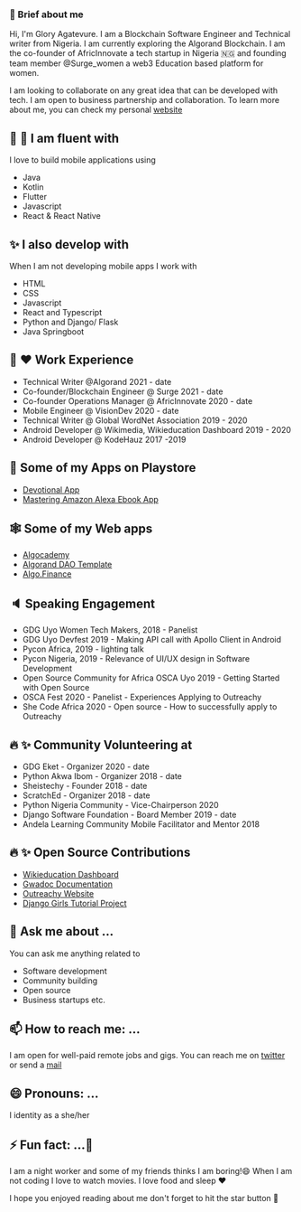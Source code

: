  ### :girl: Brief about me

Hi, I'm Glory Agatevure. I am a Blockchain Software Engineer and Technical writer from Nigeria. I am currently exploring the Algorand Blockchain. I am the co-founder of AfricInnovate a tech startup in Nigeria :nigeria: and founding team member @Surge_women a web3 Education based platform for women.

I am looking to collaborate on any great idea that can be developed with tech. I am open to business partnership and collaboration. To learn more about me, you can check my personal [website](https://agatevure.com)



## :tada: :high_brightness: I am fluent with
I love to build mobile applications using
- Java
- Kotlin
- Flutter
- Javascript
- React & React Native

## :sparkles: I also develop with 
When I am not developing mobile apps I work with
- HTML
- CSS
- Javascript
- React and Typescript
- Python and Django/ Flask
- Java Springboot


## :dart: :hearts: Work Experience
- Technical Writer @Algorand 2021 - date
- Co-founder/Blockchain Engineer @ Surge 2021 - date
- Co-founder Operations Manager @ AfricInnovate 2020 - date
- Mobile Engineer @ VisionDev 2020 - date
- Technical Writer @ Global WordNet Association  2019 - 2020
- Android Developer @ Wikimedia, Wikieducation Dashboard 2019 - 2020
- Android Developer @ KodeHauz 2017 -2019

## :iphone: Some of my Apps on Playstore
- [Devotional App](https://play.google.com/store/apps/details?id=com.pdl.pdldevotionalapp)
- [Mastering Amazon Alexa Ebook App](https://play.google.com/store/apps/details?id=com.africinnovate.masteringamazonalexa)

## 🕸️ Some of my Web apps
- [Algocademy](https://algocademy.vercel.app/)
- [Algorand DAO Template](https://algo-dao.netlify.app/) 
- [Algo.Finance](https://algo-defi.netlify.app/)


## :speaker:	 Speaking Engagement

- GDG Uyo Women Tech Makers, 2018 - Panelist
- GDG Uyo Devfest 2019 - Making API call with Apollo Client in Android
- Pycon Africa, 2019 - lighting talk
- Pycon Nigeria, 2019 - Relevance of UI/UX design in Software Development
- Open Source Community for Africa OSCA Uyo 2019 - Getting Started with Open Source
- OSCA Fest 2020 - Panelist - Experiences Applying to Outreachy
- She Code Africa 2020 - Open source  - How to successfully apply to Outreachy

## :fire: :sparkles: Community Volunteering at

- GDG Eket - Organizer 2020 - date
- Python Akwa Ibom - Organizer 2018 - date
- Sheistechy - Founder  2018 - date
- ScratchEd - Organizer 2018 - date
- Python Nigeria Community - Vice-Chairperson 2020
- Django Software Foundation - Board Member 2019 - date
- Andela Learning Community Mobile Facilitator and Mentor 2018

## :fire: :sparkles: Open Source Contributions
- [Wikieducation Dashboard](https://meta.wikimedia.org/wiki/User:Agatevureglory)
- [Gwadoc Documentation](https://github.com/globalwordnet/gwadoc)
- [Outreachy Website](https://github.com/outreachy/website)
- [Django Girls Tutorial Project](https://github.com/DjangoGirls/tutorial)

## 💬 Ask me about ...

You can ask me anything related to

- Software development
- Community building
- Open source
- Business startups etc.

## 📫 How to reach me: ...

I am open for well-paid remote jobs and gigs. You can reach me on [twitter](https://twitter.com/agatevureglory) or send a [mail](mailto:agatevureglorya@gmail.com) 


## 😄 Pronouns: ...

I identity as a she/her


## ⚡ Fun fact: ...👋

I am a night worker and some of my friends thinks I am boring!😄
When I am not coding I love to watch movies. I love food and sleep :hearts:

I hope you enjoyed reading about me don't forget to hit the star button :high_brightness:



